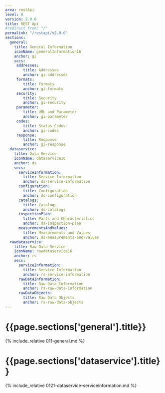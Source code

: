 ```yaml
---
area: restApi
level: 0
version: 2.0.0
title: REST Api
#redirect_from: "/"
permalink: "/restapi/v2.0.0"
sections:
  general:
    title: General Information
    iconName: generalInformation16
    anchor: gi
    secs:
     addresses:
        title: Addresses
        anchor: gi-addresses
     formats:
        title: Formats
        anchor: gi-formats
     security:
        title: Security
        anchor: gi-security
     parameter:
        title: URL and Parameter
        anchor: gi-parameter
     codes:
        title: Status Codes
        anchor: gi-codes
     response:
        title: Response
        anchor: gi-response
  dataservice:
    title: Data Service
    iconName: dataservice16
    anchor: ds
    secs:
      serviceInformation:
        title: Service Information
        anchor: ds-service-information
      configuration:
        title: Configuration
        anchor: ds-configuration
      catalogs:
        title: Catalogs
        anchor: ds-catalogs
      inspectionPlan:
        title: Parts and Characteristics
        anchor: ds-inspection-plan
      measurementsAndValues:
        title: Measurements and Values
        anchor: ds-measurements-and-values
  rawdataservice:
    title: Raw Data Service
    iconName: rawdataservice16
    anchor: rs
    secs:
      serviceInformation:
        title: Service Information
        anchor: rs-service-information
      rawDataInformation:
        title: Raw Data Information
        anchor: rs-raw-data-information
      rawDataObjects:
        title: Raw Data Objects
        anchor: rs-raw-data-objects
---
```


<h1 id="{{page.sections['general'].anchor}}">{{page.sections['general'].title}}</h1>

{% include_relative 011-general.md %}

<p class="dottedline" />

<h1 id="{{page.sections['dataservice'].anchor}}">{{page.sections['dataservice'].title}}</h1>

{% include_relative 0121-dataservice-serviceinformation.md %}
